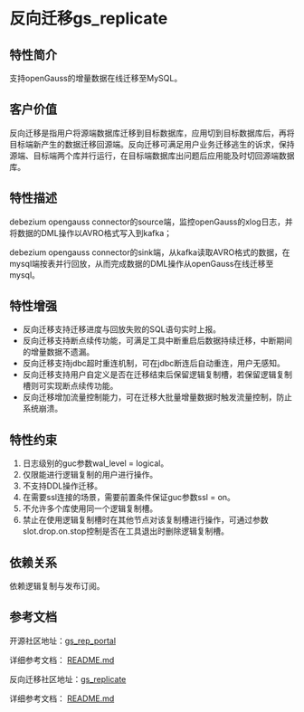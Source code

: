 # 反向迁移gs_replicate

## 特性简介<a name="section740615433477"></a>

支持openGauss的增量数据在线迁移至MySQL。

## 客户价值<a name="section13406743164715"></a>

反向迁移是指用户将源端数据库迁移到目标数据库，应用切到目标数据库后，再将目标端新产生的数据迁移回源端。反向迁移可满足用户业务迁移逃生的诉求，保持源端、目标端两个库并行运行，在目标端数据库出问题后应用能及时切回源端数据库。

## 特性描述<a name="section16406154310471"></a>

debezium opengauss connector的source端，监控openGauss的xlog日志，并将数据的DML操作以AVRO格式写入到kafka；

debezium opengauss connector的sink端，从kafka读取AVRO格式的数据，在mysql端按表并行回放，从而完成数据的DML操作从openGauss在线迁移至mysql。

## 特性增强<a name="section1340684315478"></a>

- 反向迁移支持迁移进度与回放失败的SQL语句实时上报。
- 反向迁移支持断点续传功能，可满足工具中断重启后数据持续迁移，中断期间的增量数据不遗漏。
- 反向迁移支持jdbc超时重连机制，可在jdbc断连后自动重连，用户无感知。
- 反向迁移支持用户自定义是否在迁移结束后保留逻辑复制槽，若保留逻辑复制槽则可实现断点续传功能。
- 反向迁移增加流量控制能力，可在迁移大批量增量数据时触发流量控制，防止系统崩溃。

## 特性约束<a name="section06531946143616"></a>

1.  日志级别的guc参数wal\_level = logical。
2.  仅限能进行逻辑复制的用户进行操作。
3.  不支持DDL操作迁移。
4.  在需要ssl连接的场景，需要前置条件保证guc参数ssl = on。
5.  不允许多个库使用同一个逻辑复制槽。
6.  禁止在使用逻辑复制槽时在其他节点对该复制槽进行操作，可通过参数slot.drop.on.stop控制是否在工具退出时删除逻辑复制槽。

## 依赖关系<a name="section8406643144716"></a>

依赖逻辑复制与发布订阅。

## 参考文档<a name="section57771982"></a>

开源社区地址：[gs_rep_portal](https://gitee.com/opengauss/openGauss-migration-portal/tree/5.1.0)

详细参考文档： <a href="https://gitee.com/opengauss/openGauss-migration-portal/blob/5.1.0/README.md ">README.md</a>

反向迁移社区地址：[gs_replicate](https://gitee.com/opengauss/debezium/tree/5.1.0)

详细参考文档： <a href="https://gitee.com/opengauss/debezium/blob/5.1.0/README.md ">README.md</a>  